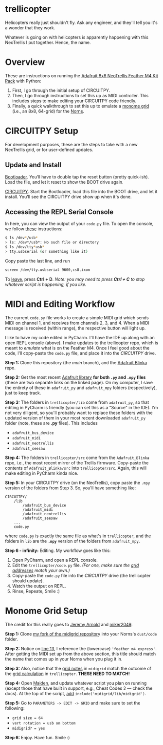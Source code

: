 # trellicopter

Helicopters really just shouldn't fly. Ask any engineer, and they'll tell you it's a wonder that they work.

Whatever is going on with helicopters is apparently happening with this NeoTrellis I put together. Hence, the name.

# Overview

These are instructions on running the [Adafruit 8x8 NeoTrellis Feather M4 Kit Pack](https://www.adafruit.com/product/1929?gclid=CjwKCAiAyc2BBhAaEiwA44-wW63PYCkAl9Zfi6kaksNPi9xqDzJIXK7--h8ihcQyx7eMPXnjFNWXXRoC15sQAvD_BwE) with Python:

1. First, I go through the initial setup of CIRCUITPY.
2. Then, I go through instructions to set this up as MIDI controller. This includes steps to make editing your CIRCUITPY code friendly.
3. Finally, a quick walkthrough to set this up to emulate a [monome grid](https://monome.org/docs/grid/) (i.e., an 8x8, 64-grid) for the [Norns](https://monome.org/norns/).

# CIRCUITPY Setup

For development purposes, these are the steps to take with a new NeoTrellis grid, or for user-defined updates.

## Update and Install

[Bootloader](https://learn.adafruit.com/adafruit-feather-m4-express-atsamd51/update-the-uf2-bootloader). You'll have to double tap the reset button (pretty quick-ish). Load the file, and let it reset to show the BOOT drive again.

[CIRCUITPY](https://learn.adafruit.com/welcome-to-circuitpython/installing-circuitpython#start-the-uf2-bootloader-2977081-13). Start the Bootloader, load this file into the BOOT drive, and let it install. You'll see the CIRCUITPY drive show up when it's done.

## Accessing the REPL Serial Console

In here, you can view the output of your `code.py` file. To open the console, we follow [these](https://www.bggofurther.com/2017/08/connect-to-serialconsole-terminal-with-macos-using-screen/) instructions:

```bash
$ ls /dev*/usb*
> ls: /dev*/usb*: No such file or directory
$ ls /dev/tty*usb*
> tty.usbserial (or something like it)
```

Copy paste the last line, and run

```bash
screen /dev/tty.usbserial 9600,cs8,ixon
```

To [leave](https://learn.adafruit.com/welcome-to-circuitpython/the-repl), press **Ctrl + D**. *Note: you may need to press **Ctrl + C** to stop whatever script is happening, if you like.*

# MIDI and Editing Workflow

The current `code.py` file works to create a simple MIDI grid which sends MIDI on channel 1, and receives from channels 2, 3, and 4. When a MIDI message is received (within range), the respective button will light up.

I like to have my code edited in PyCharm. I'll have the IDE up along with an open REPL console (above). I make updates to the trellicopter repo, which is meant to *emulate* what is on the Feather M4. Once I feel good about the code, I'll copy-paste the `code.py` file, and place it into the *CIRCUITPY* drive.

**Step 1:** Clone this repository (the *main* branch), and the [Adafruit Blinka](https://github.com/adafruit/Adafruit_Blinka) repo.

**Step 2:** Get the most recent [Adafruit library](https://circuitpython.org/libraries) **for both `.py` and `.mpy` files** (these are two separate links on the linked page). On my computer, I save the entirety of these in `adafruit_py` and `adafruit_mpy` folders (respectively), just to keep track.

**Step 3:** The folders in `trellicopter/lib` come from `adafruit_py`, so that editing in PyCharm is friendly (you can set this as a "Source" in the IDE). I'm not very diligent, so you'll probably want to replace these folders with the updated version of them in your most recent downloaded `adafruit_py` folder (note, these are **.py** files). This includes

- `adafruit_bus_device`
- `adafruit_midi`
- `adafruit_neotrellis`
- `adafruit_seesaw`

**Step 4:** The folders in `trellicopter/src` come from the `Adafruit_Blinka` repo, i.e., the most recent mirror of the Trellis firmware. Copy-paste the contents of `Adafruit_Blinka/src` into `trellicopter/src`. Again, this will make editing in PyCharm kinda nice.

**Step 5:** In your CIRCUITPY drive (on the NeoTrellis), copy paste the `.mpy` version of the folders from Step 3. So, you'll have something like:

```
CIRCUITPY/
    /lib
        /adafruit_bus_device
        /adafruit_midi
        /adafruit_neotrellis
        /adafruit_seesaw
    ...
    code.py
```

where `code.py` is exactly the same file as what's in `trellicopter`, and the folders in `lib` are the **`.mpy`** version of the folders from `adafruit_mpy`.

**Step 6 - infinity:** Editing. My workflow goes like this:

1. Open PyCharm, and open a REPL console.
2. Edit the `trellicopter/code.py` file. *(For one, make sure the [grid addresses](https://learn.adafruit.com/adafruit-neotrellis/tiling) match your own.)*
3. Copy-paste the `code.py` file into the *CIRCUITPY* drive (the trellicopter should update).
4. Watch the output on REPL.
5. Rinse, Repeate, Smile :)

# Monome Grid Setup

The credit for this really goes to [Jeremy Arnold](https://github.com/jaggednz) and [miker2049](https://github.com/miker2049).

**Step 1:** Clone [my fork of the midigrid repository](https://github.com/airportpeople/midigrid) into your Norns's `dust/code` folder.

**Step 2:** Notice on [line 13](https://github.com/airportpeople/midigrid/blob/master/lib/supported_devices.lua#L13), I reference the (lowercase) `'feather m4 express'`. After getting the MIDI set up from the above section, this title should match the name that comes up in your Norns when you plug it in.

**Step 3:** Also, notice that the [grid notes](https://github.com/airportpeople/midigrid/blob/master/lib/devices/generic_device.lua#L4) in `midigrid` match the outcome of the [grid calculation](https://github.com/airportpeople/trellicopter/blob/main/code.py#L46) in `trellicopter`. **THESE NEED TO MATCH!**

**Step 4:** Open [Maiden](https://monome.org/docs/norns/maiden/), and update whatever script you plan on running (except those that have built in support, e.g., Cheat Codes 2 — check the docs). At the top of the script, [add](https://github.com/airportpeople/midigrid#instructions) `include('midigrid/lib/midigrid')`.

**Step 5:** Go to `PARAMETERS -> EDIT -> GRID` and make sure to set the following:

- `grid size = 64`
- `vert rotation = usb on bottom`
- `midigrid? = yes`

**Step 6:** Enjoy. Have fun. Smile :)